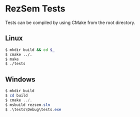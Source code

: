 # RezSem Tests

Tests can be compiled by using CMake from the root directory.

## Linux

```bash
$ mkdir build && cd $_
$ cmake ../.
$ make
$ ./tests
```

## Windows

```powershell
$ mkdir build
$ cd build
$ cmake ../.
$ msbuild rezsem.sln
$ .\tests\Debug\tests.exe
```